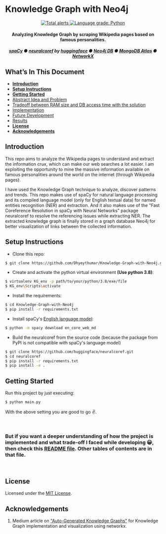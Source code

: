 # Knowledge Graph with Neo4j

<p align="center">
    <a href="https://lgtm.com/projects/g/Dhyeythumar/Knowledge-Graph-with-Neo4j/alerts/">
      <img alt="Total alerts" src="https://img.shields.io/lgtm/alerts/g/Dhyeythumar/Knowledge-Graph-with-Neo4j.svg?logo=lgtm&logoWidth=20&style=for-the-badge" />
    </a>
    <a href="https://lgtm.com/projects/g/Dhyeythumar/Knowledge-Graph-with-Neo4j/context:python">
      <img alt="Language grade: Python" src="https://img.shields.io/lgtm/grade/python/g/Dhyeythumar/Knowledge-Graph-with-Neo4j.svg?logo=lgtm&logoWidth=20&style=for-the-badge" />
    </a>
</p>

<h4 align="center">
    Analyzing Knowledge Graph by scraping Wikipedia pages based on famous personalities.
</h4>

<h5 align="center">
    <a href="https://spacy.io/">spaCy</a>
    <span> ● </span>
    <a href="https://github.com/huggingface/neuralcoref">neuralcoref</a> by <a href="https://github.com/huggingface">huggingface</a>
    <span> ● </span>
    <a href="https://neo4j.com/">Neo4j DB</a>
    <span> ● </span>
    <a href="https://www.mongodb.com/cloud/atlas">MongoDB Atlas</a>
    <span> ● </span>
    <a href="https://networkx.org/">NetworkX</a>
</h5>

## What’s In This Document

-   [**Introduction**](#introduction)
-   [**Setup Instructions**](#setup-instructions)
-   [**Getting Started**](#getting-started)
-   [Abstract Idea and Problem](./implementation.md#abstract-idea-and-problem)
-   [Tradeoff between RAM size and DB access time with the solution](./implementation.md#tradeoff-between-ram-size-and-db-access-time-with-the-solution)
-   [Implementation](./implementation.md#implementation)
-   [Future Development](./implementation.md#future-development)
-   [Results](./implementation.md#results)
-   [**License**](#license)
-   [**Acknowledgements**](#acknowledgements)

## Introduction

This repo aims to analyze the Wikipedia pages to understand and extract the information crux, which can make our web searches a lot easier. I am exploiting the opportunity to mine the massive information available on famous personalities around the world on the internet (through Wikipedia pages).

I have used the Knowledge Graph technique to analyze, discover patterns and trends. This repo makes use of spaCy for natural language processing and its compiled language model (only for English textual data) for named entities recognition (NER) and extraction. And it also makes use of the "Fast Coreference Resolution in spaCy with Neural Networks" package neuralcoref to resolve the referencing issues while extracting NER. The extracted knowledge graph is finally stored in a graph database Neo4j for better visualization of links between the collected information.

## Setup Instructions

-   Clone this repo:

```bash
$ git clone https://github.com/Dhyeythumar/Knowledge-Graph-with-Neo4j.git
```

-   Create and activate the python virtual environment **(Use python 3.8)**:

```bash
$ virtualenv KG_env -p path/to/your/python/3.8/exe/file
$ KG_env\Scripts\activate
```

-   Install the requirements:

```bash
$ cd Knowledge-Graph-with-Neo4j
$ pip install -r requirements.txt
```

-   Install spaCy's [English language model](https://spacy.io/models/en):

```bash
$ python -m spacy download en_core_web_md
```

-   Build the neuralcoref from the source code (because the package from PyPI is not compatible with spaCy's language model)

```bash
$ git clone https://github.com/huggingface/neuralcoref.git
$ cd neuralcoref
$ pip install -r requirements.txt
$ pip install -e .
```

## Getting Started

Run this project by just executing:

```bash
$ python main.py
```

With the above setting you are good to go ✌.

<br />
<h3>
But if you want a deeper understanding of how the project is implemented and what trade-off I faced while developing 😀, then check this <a href="./implementation.md">README file</a>. Other tables of contents are in that file.
</h3>
<br />

## License

Licensed under the [MIT License](./LICENSE).

## Acknowledgements

1. Medium article on ["Auto-Generated Knowledge Graphs"](https://towardsdatascience.com/auto-generated-knowledge-graphs-92ca99a81121) for Knowledge Graph implementation and visualization using networkx.
